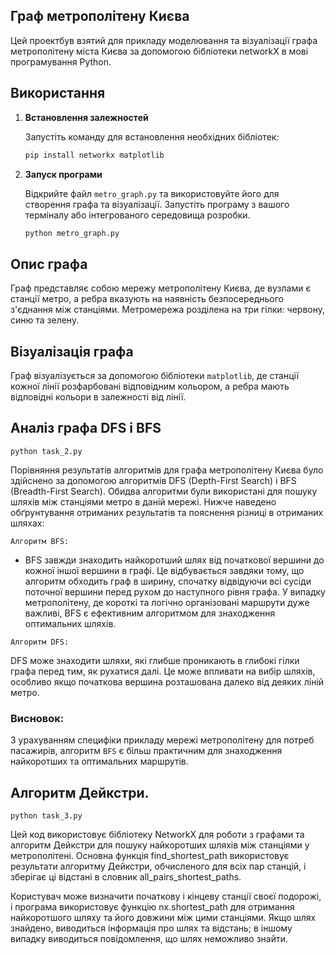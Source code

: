 ## Граф метрополітену Києва

Цей проектбув взятий для прикладу моделювання та візуалізації графа метрополітену міста Києва за допомогою бібліотеки networkX в мові програмування Python.

## Використання

1. **Встановлення залежностей**

    Запустіть команду для встановлення необхідних бібліотек:

    ```bash
    pip install networkx matplotlib
    ```

2. **Запуск програми**

    Відкрийте файл `metro_graph.py` та використовуйте його для створення графа та візуалізації. Запустіть програму з вашого терміналу або інтегрованого середовища розробки.

    ```bash
    python metro_graph.py
    ```

## Опис графа

Граф представляє собою мережу метрополітену Києва, де вузлами є станції метро, а ребра вказують на наявність безпосереднього з'єднання між станціями. Метромережа розділена на три гілки: червону, синю та зелену.

## Візуалізація графа

Граф візуалізується за допомогою бібліотеки `matplotlib`, де станції кожної лінії розфарбовані відповідним кольором, а ребра мають відповідні кольори в залежності від лінії.

## Аналіз графа DFS і BFS

    
    python task_2.py
    


Порівняння результатів алгоритмів для графа метрополітену Києва було здійснено за допомогою алгоритмів DFS (Depth-First Search) і BFS (Breadth-First Search). Обидва алгоритми були використані для пошуку шляхів між станціями метро в даній мережі. Нижче наведено обґрунтування отриманих результатів та пояснення різниці в отриманих шляхах:

`Алгоритм BFS:`


- BFS завжди знаходить найкоротший шлях від початкової вершини до кожної іншої вершини в графі. Це відбувається завдяки тому, що алгоритм обходить граф в ширину, спочатку відвідуючи всі сусіди поточної вершини перед рухом до наступного рівня графа.
У випадку метрополітену, де короткі та логічно організовані маршрути дуже важливі, BFS є ефективним алгоритмом для знаходження оптимальних шляхів.

`Алгоритм DFS:`

DFS може знаходити шляхи, які глибше проникають в глибокі гілки графа перед тим, як рухатися далі. Це може впливати на вибір шляхів, особливо якщо початкова вершина розташована далеко від деяких ліній метро.

### Висновок:
З урахуванням специфіки прикладу мережі метрополітену для потреб пасажирів, алгоритм `BFS` є більш практичним для знаходження найкоротших та оптимальних маршрутів.

## Алгоритм Дейкстри.

    
    python task_3.py
    


Цей код використовує бібліотеку NetworkX для роботи з графами та алгоритм Дейкстри для пошуку найкоротших шляхів між станціями у метрополітені. Основна функція find_shortest_path використовує результати алгоритму Дейкстри, обчисленого для всіх пар станцій, і зберігає ці відстані в словник all_pairs_shortest_paths.

Користувач може визначити початкову і кінцеву станції своєї подорожі, і програма використовує функцію nx.shortest_path для отримання найкоротшого шляху та його довжини між цими станціями. Якщо шлях знайдено, виводиться інформація про шлях та відстань; в іншому випадку виводиться повідомлення, що шлях неможливо знайти.